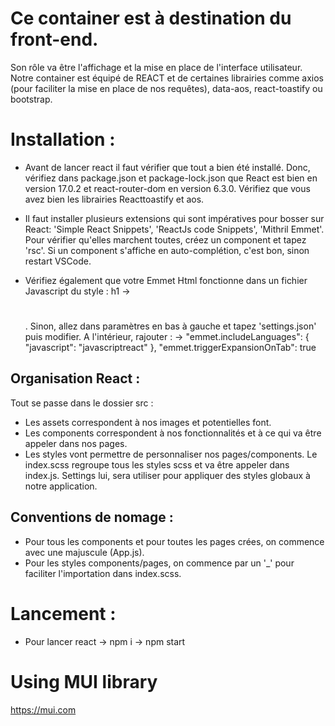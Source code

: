 # Ce container est à destination du front-end. 

Son rôle va être l'affichage et la mise en place de l'interface utilisateur. Notre container est équipé de REACT et de certaines librairies comme axios (pour faciliter la mise en place de nos requêtes), data-aos, react-toastify ou bootstrap.  


# Installation :

* Avant de lancer react il faut vérifier que tout a bien été installé. Donc, vérifiez dans package.json et package-lock.json que React est bien en version 17.0.2 et react-router-dom en version 6.3.0. Vérifiez que vous avez bien les librairies Reacttoastify et aos. 

* Il faut installer plusieurs extensions qui sont impératives pour bosser sur React: 'Simple React Snippets', 'ReactJs code Snippets', 'Mithril Emmet'. Pour vérifier qu'elles marchent toutes, créez un component et tapez 'rsc'. Si un component s'affiche en auto-complétion, c'est bon, sinon restart VSCode.

* Vérifiez également que votre Emmet Html fonctionne dans un fichier Javascript du style : h1 -> <h1></h1>. Sinon, allez dans paramètres en bas à gauche et tapez 'settings.json' puis modifier. A l'intérieur, rajouter :
-> "emmet.includeLanguages": { "javascript": "javascriptreact" }, "emmet.triggerExpansionOnTab": true 


## Organisation React :

Tout se passe dans le dossier src : 

* Les assets correspondent à nos images et potentielles font. 
* Les components correspondent à nos fonctionnalités et à ce qui va être appeler dans nos pages. 
* Les styles vont permettre de personnaliser nos pages/components. Le index.scss regroupe tous les styles scss et va être appeler dans index.js. Settings lui, sera utiliser pour appliquer des styles globaux à notre application. 


## Conventions de nomage : 

* Pour tous les components et pour toutes les pages crées, on commence avec une majuscule (App.js). 
* Pour les styles components/pages, on commence par un '_' pour faciliter l'importation dans index.scss.


# Lancement : 

* Pour lancer react -> npm i -> npm start


# Using MUI library

https://mui.com




